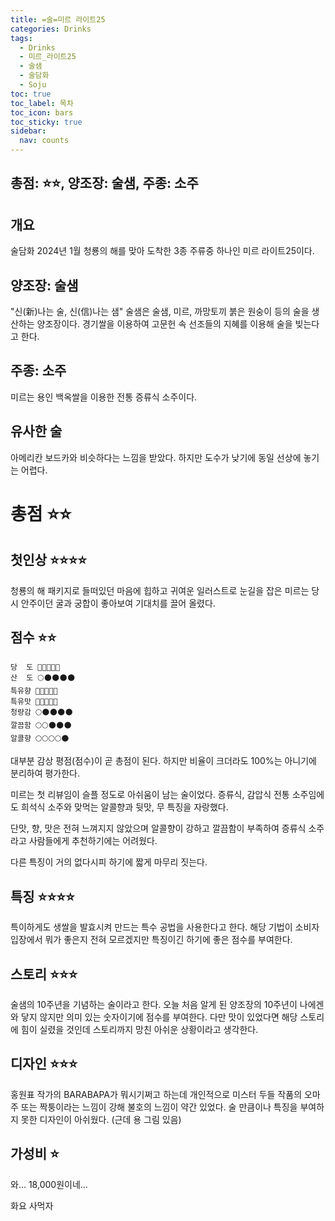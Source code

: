 ```yaml
---
title: =술=미르 라이트25
categories: Drinks
tags:
  - Drinks
  - 미르_라이트25
  - 술샘
  - 술담화
  - Soju
toc: true
toc_label: 목차
toc_icon: bars
toc_sticky: true
sidebar:
  nav: counts
---
```

## 총점: ⭐⭐, 양조장: 술샘, 주종: 소주
## 개요
술담화 2024년 1월 청룡의 해를 맞아 도착한 3종 주류중 하나인 미르 라이트25이다.
## 양조장: 술샘
"신(新)나는 술, 신(信)나는 샘"
술샘은 술샘, 미르, 까망토끼 붉은 원숭이 등의 술을 생산하는 양조장이다.
경기쌀을 이용하여 고문헌 속 선조들의 지혜를 이용해 술을 빚는다고 한다.
## 주종: 소주
미르는 용인 백옥쌀을 이용한 전통 증류식 소주이다.
## 유사한 술
아메리칸 보드카와 비슷하다는 느낌을 받았다. 하지만 도수가 낮기에 동일 선상에 놓기는 어렵다.
# 총점 ⭐⭐
## 첫인상 ⭐⭐⭐⭐
청룡의 해 패키지로 들떠있던 마음에 힙하고 귀여운 일러스트로 눈길을 잡은 미르는 당시 안주이던 굴과 궁합이 좋아보여 기대치를 끌어 올렸다.
## 점수 ⭐⭐
	당  도 🌚🌚🌚🌚🌚
	산  도 🌕🌑🌑🌑🌑
	특유향 🌚🌚🌚🌚🌚
	특유맛 🌚🌚🌚🌚🌚
	청량감 🌕🌑🌑🌑🌑
	깔끔함 🌕🌕🌑🌑🌑
	알콜향 🌕🌕🌕🌕🌑
대부분 감상 평점(점수)이 곧 총점이 된다. 하지만 비율이 크더라도 100%는 아니기에 분리하여 평가한다.

미르는 첫 리뷰임이 슬플 정도로 아쉬움이 남는 술이었다. 증류식, 감압식 전통 소주임에도 희석식 소주와 맞먹는 알콜향과 뒷맛, 무 특징을 자랑했다.

단맛, 향, 맛은 전혀 느껴지지 않았으며 알콜향이 강하고 깔끔함이 부족하여 증류식 소주라고 사람들에게 추천하기에는 어려웠다.

다른 특징이 거의 없다시피 하기에 짧게 마무리 짓는다.
## 특징 ⭐⭐⭐⭐
특이하게도 생쌀을 발효시켜 만드는 특수 공법을 사용한다고 한다. 해당 기법이 소비자 입장에서 뭐가 좋은지 전혀 모르겠지만 특징이긴 하기에 좋은 점수를 부여한다.
## 스토리 ⭐⭐⭐
술샘의 10주년을 기념하는 술이라고 한다. 오늘 처음 알게 된 양조장의 10주년이 나에겐 와 닿지 않지만 의미 있는 숫자이기에  점수를 부여한다. 다만 맛이 있었다면 해당 스토리에 힘이 실렸을 것인데 스토리까지 망친 아쉬운 상황이라고 생각한다.
## 디자인 ⭐⭐⭐
홍원표 작가의 BARABAPA가 뭐시기쩌고 하는데 개인적으로 미스터 두들 작품의 오마주 또는 짝퉁이라는 느낌이 강해 불호의 느낌이 약간 있었다. 술 만큼이나 특징을 부여하지 못한 디자인이 아쉬웠다. (근데 용 그림 있음)
## 가성비 ⭐
와... 18,000원이네...

화요 사먹자